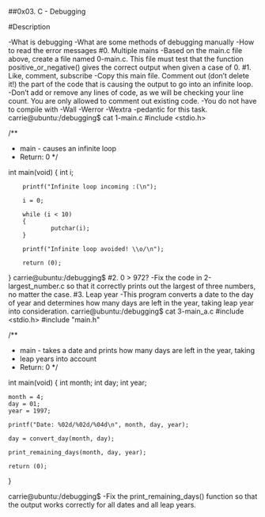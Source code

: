 ##0x03. C - Debugging

#Description

-What is debugging
-What are some methods of debugging manually
-How to read the error messages
#0. Multiple mains
-Based on the main.c file above, create a file named 0-main.c. This file must test that the function positive_or_negative() gives the correct output when given a case of 0.
#1. Like, comment, subscribe
-Copy this main file. Comment out (don’t delete it!) the part of the code that is causing the output to go into an infinite loop.
-Don’t add or remove any lines of code, as we will be checking your line count. You are only allowed to comment out existing code.
-You do not have to compile with -Wall -Werror -Wextra -pedantic for this task.
carrie@ubuntu:/debugging$ cat 1-main.c
#include <stdio.h>

/**
* main - causes an infinite loop
* Return: 0
*/

int main(void)
{
        int i;

        printf("Infinite loop incoming :(\n");

        i = 0;

        while (i < 10)
        {
                putchar(i);
        }

        printf("Infinite loop avoided! \\o/\n");

        return (0);
}
carrie@ubuntu:/debugging$
#2. 0 > 972?
-Fix the code in 2-largest_number.c so that it correctly prints out the largest of three numbers, no matter the case.
#3. Leap year
-This program converts a date to the day of year and determines how many days are left in the year, taking leap year into consideration.
	carrie@ubuntu:/debugging$ cat 3-main_a.c
#include <stdio.h>
#include "main.h"

/**
* main - takes a date and prints how many days are left in the year, taking
* leap years into account
* Return: 0
*/

int main(void)
{
    int month;
    int day;
    int year;

    month = 4;
    day = 01;
    year = 1997;

    printf("Date: %02d/%02d/%04d\n", month, day, year);

    day = convert_day(month, day);

    print_remaining_days(month, day, year);

    return (0);
}

carrie@ubuntu:/debugging$
-Fix the print_remaining_days() function so that the output works correctly for all dates and all leap years.
